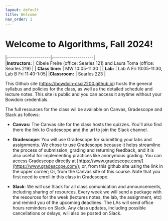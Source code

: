 ```yaml
---
layout: default 
title: Welcome
nav_order: 1
---
```



# Welcome to Algorithms, Fall 2024! 



|:---------------------|:--------------------|    
|__Instructors:__ | Cibele Freire (office: Searles 121) and Laura Toma (office: Searles 219) |
| __Class time:__ | MW  10:05-11:30 | 
| __Lab:__        | Lab A Fri 10:05-11:30, Lab B Fri 11:40-1:05|
|__Classroom:__   | Searles 223 |


This Github site (https://bowdoin-csci2200.github.io) hosts the general syllabus and policies for the class, as well as the detailed schedule and lecture notes. This site is public and you can access it anytime without your Bowdoin credentials. 

The full resources for the class wil be available on Canvas, Gradescope and Slack as follows: 

  * __Canvas:__ The Canvas site for the class hosts the quizzes.  You'll also find there the link  to Gradescope and the url to join the Slack channel.

  * __Gradescope__: You will use Gradescope for submitting your labs and assignments. We chose to use Gradescope because it helps streamline the process of submission, grading and returning  feedback, and it is also useful for implementing practices like anonymous grading. You can access Gradescope directly at [https://www.gradescope.com/](https://www.gradescope.com/); or, from this github site using the link in the upper corner; Or, from the Canvas site of this course. Note that you first need to enroll in this class in Gradescope. 

  * __Slack__: We will use Slack for all class comunication and announcements, including sharing of resources.  Every week we will send a package with the resources for the week (lectures notes, the lab, the assignment, etc) and remind you of the upcoming deadlines. The LAs will send office hours reminders on Slack. Any class updates, including possible cancellations or delays, will also be posted on Slack.   

